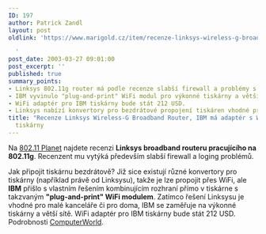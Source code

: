 ```yaml
---
ID: 197
author: Patrick Zandl
layout: post
oldlink: 'https://www.marigold.cz/item/recenze-linksys-wireless-g-broadband-router-ibm-ma-adapter-s-wifi-pro-tiskarny

  '
post_date: 2003-03-27 09:01:00
post_excerpt: ''
published: true
summary_points:
- Linksys 802.11g router má podle recenze slabší firewall a problémy s logováním.
- IBM vyvinulo "plug-and-print" WiFi modul pro výkonné tiskárny a větší sítě.
- WiFi adaptér pro IBM tiskárny bude stát 212 USD.
- Linksys nabízí konvertory pro bezdrátové propojení tiskáren vhodné pro malé kanceláře.
title: "Recenze Linksys Wireless-G Broadband Router, IBM má adaptér s WiFi pro"
  tiskárny
---
```


<p>
Na <A href="http://www.80211-planet.com/reviews/AP/article.php/2170391" target=_blank>802.11 Planet</A> najdete recenzi <STRONG>Linksys broadband routeru pracujícího na 802.11g</STRONG>. Recenzent mu vytýká především slabší firewall a loging problémů. </p>

<p>
Jak připojit tiskárnu bezdrátově? Již sice existují různé konvertory pro tiskárny (například právě od Linksysu), takže je lze propojit přes WiFi, ale <STRONG>IBM</STRONG> přišlo s vlastním řešením kombinujícím rozhraní přímo v tiskárne s takzvaným <STRONG>"plug-and-print" WiFi modulem</STRONG>. Zatímco řešení Linksysu je vhodné pro malé kanceláře či pro doma, IBM se zaměřuje na výkonné tiskárny a větší sítě. WiFi adaptér pro IBM tiskárny bude stát 212 USD. Podrobnosti <A href="http://www.computerworld.com/hardwaretopics/hardware/story/0,10801,79704,00.html" target=_blank>ComputerWorld</A>.</p>